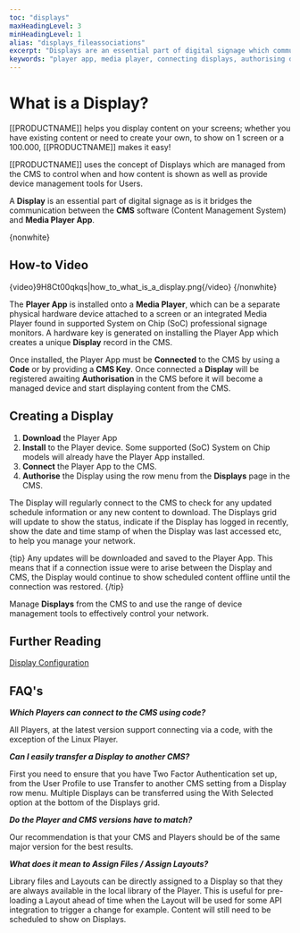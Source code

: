 ```yaml
---
toc: "displays"
maxHeadingLevel: 3
minHeadingLevel: 1
alias: "displays_fileassociations"        
excerpt: "Displays are an essential part of digital signage which communicate between the CMS and Media Player App"
keywords: "player app, media player, connecting displays, authorising displays"
---
```


# What is a Display?

[[PRODUCTNAME]] helps you display content on your screens; whether you have existing content or need to create your own, to show on 1 screen or a 100.000, [[PRODUCTNAME]] makes it easy!

[[PRODUCTNAME]] uses the concept of Displays which are managed from the CMS to control when and how content is shown as well as provide device management tools for Users.

A **Display** is an essential part of digital signage as is it bridges the communication between the **CMS** software (Content Management System) and **Media Player App**. 

{nonwhite}

## How-to Video

{video}9H8Ct00qkqs|how_to_what_is_a_display.png{/video}
{/nonwhite}

The **Player App** is installed onto a **Media Player**, which can be a separate physical hardware device attached to a screen or an integrated Media Player found in supported System on Chip (SoC) professional signage monitors. A hardware key is generated on installing the Player App which creates a unique **Display** record in the CMS.

Once installed, the Player App must be **Connected** to the CMS by using a **Code** or by providing a **CMS Key**. Once connected a **Display** will be registered awaiting **Authorisation** in the CMS before it will become a managed device and start displaying content from the CMS.

## Creating a Display

1. **Download** the Player App
2. **Install** to the Player device. Some supported (SoC) System on Chip models will already have the Player App installed.
3. **Connect** the Player App to the CMS.
4. **Authorise** the Display using the row menu from the **Displays** page in the CMS.

The Display will regularly connect to the CMS to check for any updated schedule information or any new content to download. The Displays grid will update to show the status, indicate if the Display has logged in recently, show the date and time stamp of when the Display was last accessed etc, to help you manage your network.

{tip}
Any updates will be downloaded and saved to the Player App. This means that if a connection issue were to arise between the Display and CMS, the Display would continue to show scheduled content offline until the connection was restored.
{/tip}

Manage **Displays** from the CMS to and use the range of device management tools to effectively control your network. 

## Further Reading

[Display Configuration](configuration_of_displays.html)

## FAQ's

***Which Players can connect to the CMS using code?***

All Players, at the latest version support connecting via a code, with the exception of the Linux Player.

***Can I easily transfer a Display to another CMS?***

First you need to ensure that you have Two Factor Authentication set up, from the User Profile to use Transfer to another CMS setting from a Display row menu. Multiple Displays can be transferred using the With Selected option at the bottom of the Displays grid.

***Do the Player and CMS versions have to match?***

Our recommendation is that your CMS and Players should be of the same major version for the best results.

***What does it mean to Assign Files / Assign Layouts?***

Library files and Layouts can be directly assigned to a Display so that they are always available in the local library of the Player. This is useful for pre-loading a Layout ahead of time when the Layout will be used for some API integration to trigger a change for example. Content will still need to be scheduled to show on Displays.











